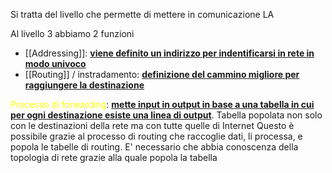 Si tratta del livello che permette di mettere in comunicazione LA

Al livello 3 abbiamo 2 funzioni
- [[Addressing]]: <b><u>viene definito un indirizzo per indentificarsi in rete in modo univoco</u></b>
- [[Routing]] / instradamento: <b><u>definizione del cammino migliore per raggiungere la destinazione</u></b>

<span style=color:yellow>Processo di forwarding</span>: <b><u>mette input in output in base a una tabella in cui per ogni destinazione esiste una linea di output</u></b>. Tabella popolata non solo con le destinazioni della rete ma con tutte quelle di Internet
Questo è possibile grazie al processo di routing che raccoglie dati, li processa, e popola le tabelle di routing. E' necessario che abbia conoscenza della topologia di rete grazie alla quale popola la tabella 